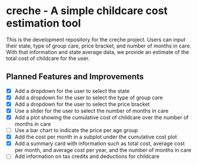# creche - A simple childcare cost estimation tool
This is the development repository for the creche project. Users can input their state, type of group care, price bracket, and number of months in care. With that information and state average data, we provide an estimate of the total cost of childcare for the user.

## Planned Features and Improvements
- [x] Add a dropdown for the user to select the state
- [x] Add a dropdown for the user to select the type of group care
- [x] Add a dropdown for the user to select the price bracket
- [x] Use a slider for the user to select the number of months in care
- [x] Add a plot showing the cumulative cost of childcare over the number of months in care
- [ ] Use a bar chart to indicate the price per age group
- [x] Add the cost per month in a subplot under the cumulative cost plot
- [x] Add a summary card with information such as total cost, average cost per month, and average cost per year, and the number of months in care
- [ ] Add information on tax credits and deductions for childcare